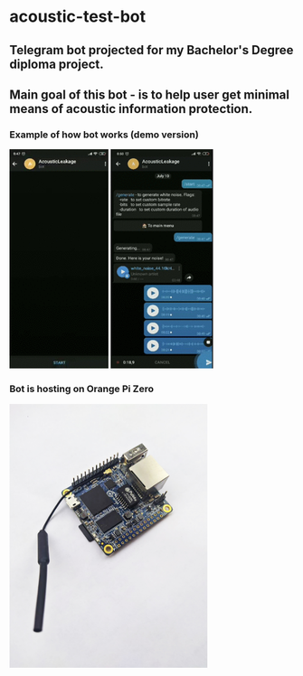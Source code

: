 # acoustic-test-bot

## Telegram bot projected for my Bachelor's Degree diploma project.

## Main goal of this bot - is to help user get minimal means of acoustic information protection.

### Example of how bot works (demo version)
![](/resources/bot_for_gif.gif)
![](/resources/bot_for_gif2.gif)
### Bot is hosting on Orange Pi Zero
<img src='/resources/Orange_Pi_Zero.jpg' width="350">
